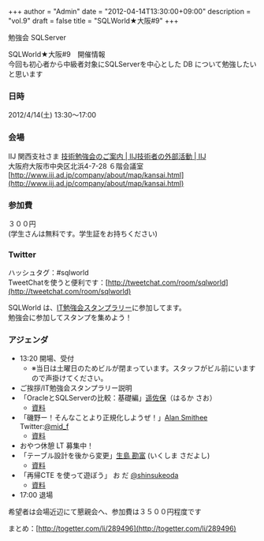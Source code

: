+++
author = "Admin"
date = "2012-04-14T13:30:00+09:00"
description = "vol.9"
draft = false
title = "SQLWorld★大阪#9"
+++


勉強会 SQLServer  


SQLWorld★大阪#9　開催情報  
今回も初心者から中級者対象にSQLServerを中心とした DB について勉強したいと思います

### 日時

2012/4/14(土) 13:30～17:00

### 会場

IIJ 関西支社さま [技術勉強会のご案内 | IIJ技術者の外部活動 | IIJ](http://www.iij.ad.jp/company/development/external/study/index.html)  
大阪府大阪市中央区北浜4-7-28 ６階会議室  
[http://www.iij.ad.jp/company/about/map/kansai.html](http://www.iij.ad.jp/company/about/map/kansai.html)


### 参加費

３００円  
 (学生さんは無料です。学生証をお持ちください)
 
 ### Twitter

ハッシュタグ：#sqlworld  
TweetChatを使うと便利です：[http://tweetchat.com/room/sqlworld](http://tweetchat.com/room/sqlworld)  

SQLWorld は、[IT勉強会スタンプラリー](http://it-stamp.jp/entry)に参加してます。  
勉強会に参加してスタンプを集めよう！

### アジェンダ

* 13:20 開場、受付
  * ※当日は土曜日のためビルが閉まっています。スタッフがビル前にいますので声掛けてください。
* ご挨拶/IT勉強会スタンプラリー説明
* 「OracleとSQLServerの比較：基礎編」[遥佐保](http://blog.livedoor.jp/haruka_sao/)（はるか さお）
  * [資料](../../downloads/20120414_01.pdf)
* 「磯野ー！そんなことより正規化しようぜ！」[Alan Smithee](http://sikousakuzyo.hateblo.jp) Twitter:[@mid_f](http://twitter.com/#!/mid_f)
  * [資料](../../downloads/20120414_02.pptx)
* おやつ休憩 LT 募集中！
* 「テーブル設計を後から変更」[生島 勘富](http://d.hatena.ne.jp/Sikushima/) (いくしま さだよし)
  * [資料](../../downloads/20120414_03.pptx)
* 「再帰CTE を使って遊ぼう」 お だ [@shinsukeoda](http://twitter.com/#!/shinsukeoda)
  * [資料](../../downloads/20120414_04.pptx)
* 17:00 退場

希望者は会場近辺にて懇親会へ、参加費は３５００円程度です

まとめ：[http://togetter.com/li/289496](http://togetter.com/li/289496)  